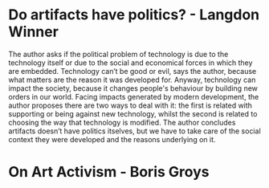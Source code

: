 # Do artifacts have politics? - Langdon Winner

The author asks if the political problem of technology is due to the technology itself or due to the social and economical forces in which they are embedded. Technology can’t be good or evil, says the author, because what matters are the reason it was developed for. Anyway, technology can impact the society, because it changes people's behaviour by building new orders in our world. Facing impacts generated by modern development, the author proposes there are two ways to deal with it: the first is related with supporting or being against new technology, whilst the second is related to choosing the way that technology is modified. The author concludes artifacts doesn’t have politics itselves, but we have to take care of the social context they were developed and the reasons underlying on it.

# On Art Activism - Boris Groys
